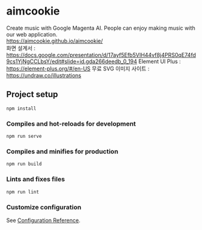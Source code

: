 # aimcookie
Create music with Google Magenta AI. People can enjoy making music with our web application. <br> 
https://aimcookie.github.io/aimcookie/ <br>
화면 설계서 : https://docs.google.com/presentation/d/17ayf5Efb5VIH44vf8j4PRS0qE74fd9cs1YjNgCCLbsY/edit#slide=id.gda266deedb_0_194
Element UI Plus : https://element-plus.org/#/en-US
무료 SVG 이미지 사이트 : https://undraw.co/illustrations

## Project setup
```
npm install
```

### Compiles and hot-reloads for development
```
npm run serve
```

### Compiles and minifies for production
```
npm run build
```

### Lints and fixes files
```
npm run lint
```

### Customize configuration
See [Configuration Reference](https://cli.vuejs.org/config/).
